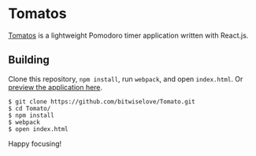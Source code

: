 # Tomatos

[Tomatos](http://forkbombs.com/tomatos/) is a lightweight Pomodoro timer application written with React.js.

## Building

Clone this repository, `npm install`, run `webpack`, and open `index.html`. Or
[preview the application here](http://forkbombs.com/tomatos/).

```
$ git clone https://github.com/bitwiselove/Tomato.git
$ cd Tomato/
$ npm install
$ webpack
$ open index.html
```

Happy focusing!
